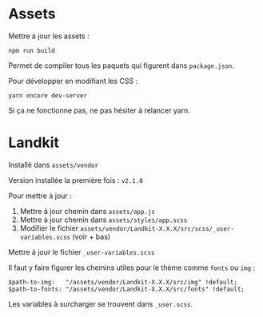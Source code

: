 



# Assets

Mettre à jour les assets :

    npm run build

Permet de compiler tous les paquets qui figurent dans `package.json`.

Pour développer en modifiant les CSS :

    yarn encore dev-server

Si ça ne fonctionne pas, ne pas hésiter à relancer yarn.



# Landkit

Installé dans `assets/vendor`

Version installée la première fois : `v2.1.0`

Pour mettre à jour :

1. Mettre à jour chemin dans `assets/app.js`
2. Mettre à jour chemin dans `assets/styles/app.scss`
3. Modifier le fichier `assets/vendor/Landkit-X.X.X/src/scss/_user-variables.scss` (voir + bas)

Mettre à jour le fichier `_user-variables.scss`

Il faut y faire figurer les chemins utiles pour le thème comme `fonts` ou `img` :

    $path-to-img:   "/assets/vendor/Landkit-X.X.X/src/img" !default;
    $path-to-fonts: "/assets/vendor/Landkit-X.X.X/src/fonts" !default;

Les variables à surcharger se trouvent dans `_user.scss`.